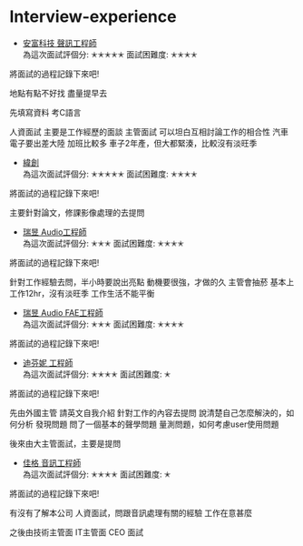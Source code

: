 
# Interview-experience

*   [安富科技  聲訊工程師](#overview)   
為這次面試評個分:
✭✭✭✭✭
面試困難度:
✭✭✭✭

將面試的過程記錄下來吧!


地點有點不好找 盡量提早去

先填寫資料
考C語言

人資面試
   主要是工作經歷的面談
主管面試
  可以坦白互相討論工作的相合性
  汽車電子要出差大陸
  加班比較多
  車子2年產，但大都緊湊，比較沒有淡旺季


*   [緯創](#overview)   
為這次面試評個分:
✭✭✭✭✭
面試困難度:
✭✭✭✭

將面試的過程記錄下來吧!

  
  主要針對論文，修課影像處理的去提問




*   [瑞昱  Audio工程師](#overview)   
為這次面試評個分:
✭✭✭
面試困難度:
✭✭✭✭

將面試的過程記錄下來吧!

針對工作經驗去問，半小時要說出亮點
動機要很強，才做的久
主管會抽菸
基本上工作12hr，沒有淡旺季
工作生活不能平衡






*   [瑞昱  Audio FAE工程師](#overview)   
為這次面試評個分:
✭✭✭
面試困難度:
✭✭✭✭

將面試的過程記錄下來吧!










*   [迪芬妮  工程師](#overview)   
為這次面試評個分:
✭✭✭✭
面試困難度:
✭

將面試的過程記錄下來吧!


先由外國主管  請英文自我介紹
針對工作的內容去提問
說清楚自己怎麼解決的，如何分析 發現問題
問了一個基本的聲學問題 量測問題，如何考慮user使用問題

後來由大主管面試，主要是提問



*   [佳格  音訊工程師](#overview)   
為這次面試評個分:
✭✭✭✭
面試困難度:
✭

將面試的過程記錄下來吧!


有沒有了解本公司
人資面試，問跟音訊處理有關的經驗
工作在意甚麼

之後由技術主管面
IT主管面
CEO 面試













